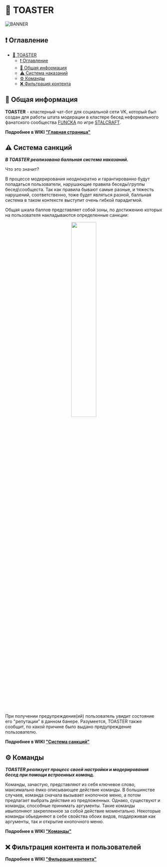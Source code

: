 # 🍞 TOASTER

![BANNER](https://user-images.githubusercontent.com/76991612/221510792-38d1cfea-d5a9-4971-bc61-3022da20555e.jpg)

## ❗ Оглавление ##

- [🍞 TOASTER](#-toaster)
  - [❗ Оглавление](#-оглавление)
  - [📄 Общая информация](#-общая-информация)
  - [⚠️ Система наказаний](#%EF%B8%8F-%D1%81%D0%B8%D1%81%D1%82%D0%B5%D0%BC%D0%B0-%D1%81%D0%B0%D0%BD%D0%BA%D1%86%D0%B8%D0%B9)
  - [⚙ Команды](#-команды)
  - [❌ Фильтрация контента]()

## 📄 Общая информация ##

**TOASTER** - кластерный чат-бот для социальной сети VK, который был создан для работы штата модерации в кластере бесед неформального фанатского сообщества [FUNCKA](https://vk.com/funcka) по игре [STALCRAFT](https://vk.com/stalcraft_official).

__Подробнее в WIKI ["Главная страница"](https://github.com/STALCRAFT-FUNCKA/TOASTER/wiki)__

## ⚠️ Система санкций ##
**_В TOASTER реализована балльная система наказаний._**

Что это значит?

В процессе модерирования неоднократно и гарантированно будут попадаться пользователи, нарушающие правила беседы\группы бесед\сообщеста. Так как правила бывают самые разные, и тяжесть нарушений, соответственно, тоже будет являться разной, балльная система в таком контексте выступит очень гибкой парадигмой.

Общая шкала баллов представляет собой зоны, по достижению которых на пользователя накладываются определенные санкции: 
<div align="center">
  <img src="https://github.com/STALCRAFT-FUNCKA/TOASTER/assets/76991612/9b638dee-71aa-49c1-ae2e-641ca23b21f3" width="40%">
</div>

При получении предупреждения(ий) пользователь увидит состояние его "репутации" в данном банере. Разумеется, TOASTER также сообщит, по какой причине было выдано предупреждение пользователю.

__Подробнее в WIKI ["Система санкций"](https://github.com/STALCRAFT-FUNCKA/TOASTER/wiki/%E2%9A%A0%EF%B8%8F-%D0%A1%D0%B8%D1%81%D1%82%D0%B5%D0%BC%D0%B0-%D1%81%D0%B0%D0%BD%D0%BA%D1%86%D0%B8%D0%B9)__

## ⚙ Команды ##
**_TOASTER реализует процесс своей настройки и модерирования бесед при помощи встроенных команд._**

Команды, зачастую, представляют из себя ключевое слово, максимально ёмко описывающее действие команды.
В большинстве случаев, команда сначала вызывает кнопочное меню, а потом предлагает выбрать действие из предложенных. Однако, существуют и команды, способные принимать аргументы.
Такие команды ивыполняют закрепленное за собой действие моментально. Некоторые команды обьединяют в себе свойства обоих видов, поддерживая как аргументы, так и открытие кнопочного меню.

__Подробнее в WIKI ["Команды"](https://github.com/STALCRAFT-FUNCKA/TOASTER/wiki/%E2%9A%99-%D0%9A%D0%BE%D0%BC%D0%B0%D0%BD%D0%B4%D1%8B)__


## ❌ Фильтрация контента и пользователей ##


__Подробнее в WIKI ["Фильрация контента"]()__


